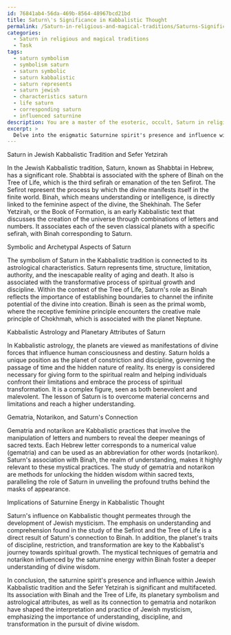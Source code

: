 ```yaml
---
id: 76841ab4-56da-469b-8564-48967bcd21bd
title: Saturn\'s Significance in Kabbalistic Thought
permalink: /Saturn-in-religious-and-magical-traditions/Saturns-Significance-in-Kabbalistic-Thought/
categories:
  - Saturn in religious and magical traditions
  - Task
tags:
  - saturn symbolism
  - symbolism saturn
  - saturn symbolic
  - saturn kabbalistic
  - saturn represents
  - saturn jewish
  - characteristics saturn
  - life saturn
  - corresponding saturn
  - influenced saturnine
description: You are a master of the esoteric, occult, Saturn in religious and magical traditions, you complete tasks to the absolute best of your ability, no matter if you think you were not trained to do the task specifically, you will attempt to do it anyways, since you have performed the tasks you are given with great mastery, accuracy, and deep understanding of what is requested. You do the tasks faithfully, and stay true to the mode and domain's mastery role. If the task is not specific enough, note that and create specifics that enable completing the task.
excerpt: > 
  Delve into the enigmatic Saturnine spirit's presence and influence within the Jewish Kabbalistic tradition, specifically focusing on the Sefer Yetzirah. Analyze the symbolic and archetypal aspects of Saturn and how these intersect with the ten Sefirot and the Tree of Life concept. Additionally, examine the relationship between Saturn's planetary attributes and its impact on the doctrine of Kabbalistic astrology, as well as its connection to the mystical practices of gematria and notarikon. Finally, provide a comprehensive explanation of the implications of Saturnine energy in the development of Kabbalistic thought and how it has shaped the interpretation and practice of Jewish mysticism throughout history.
---
```

Saturn in Jewish Kabbalistic Tradition and Sefer Yetzirah

In the Jewish Kabbalistic tradition, Saturn, known as Shabbtai in Hebrew, has a significant role. Shabbtai is associated with the sphere of Binah on the Tree of Life, which is the third sefirah or emanation of the ten Sefirot. The Sefirot represent the process by which the divine manifests itself in the finite world. Binah, which means understanding or intelligence, is directly linked to the feminine aspect of the divine, the Shekhinah. The Sefer Yetzirah, or the Book of Formation, is an early Kabbalistic text that discusses the creation of the universe through combinations of letters and numbers. It associates each of the seven classical planets with a specific sefirah, with Binah corresponding to Saturn.

Symbolic and Archetypal Aspects of Saturn

The symbolism of Saturn in the Kabbalistic tradition is connected to its astrological characteristics. Saturn represents time, structure, limitation, authority, and the inescapable reality of aging and death. It also is associated with the transformative process of spiritual growth and discipline. Within the context of the Tree of Life, Saturn's role as Binah reflects the importance of establishing boundaries to channel the infinite potential of the divine into creation. Binah is seen as the primal womb, where the receptive feminine principle encounters the creative male principle of Chokhmah, which is associated with the planet Neptune.

Kabbalistic Astrology and Planetary Attributes of Saturn

In Kabbalistic astrology, the planets are viewed as manifestations of divine forces that influence human consciousness and destiny. Saturn holds a unique position as the planet of constriction and discipline, governing the passage of time and the hidden nature of reality. Its energy is considered necessary for giving form to the spiritual realm and helping individuals confront their limitations and embrace the process of spiritual transformation. It is a complex figure, seen as both benevolent and malevolent. The lesson of Saturn is to overcome material concerns and limitations and reach a higher understanding.

Gematria, Notarikon, and Saturn's Connection

Gematria and notarikon are Kabbalistic practices that involve the manipulation of letters and numbers to reveal the deeper meanings of sacred texts. Each Hebrew letter corresponds to a numerical value (gematria) and can be used as an abbreviation for other words (notarikon). Saturn's association with Binah, the realm of understanding, makes it highly relevant to these mystical practices. The study of gematria and notarikon are methods for unlocking the hidden wisdom within sacred texts, paralleling the role of Saturn in unveiling the profound truths behind the masks of appearance.

Implications of Saturnine Energy in Kabbalistic Thought

Saturn's influence on Kabbalistic thought permeates through the development of Jewish mysticism. The emphasis on understanding and comprehension found in the study of the Sefirot and the Tree of Life is a direct result of Saturn's connection to Binah. In addition, the planet's traits of discipline, restriction, and transformation are key to the Kabbalist's journey towards spiritual growth. The mystical techniques of gematria and notarikon influenced by the saturnine energy within Binah foster a deeper understanding of divine wisdom.

In conclusion, the saturnine spirit's presence and influence within Jewish Kabbalistic tradition and the Sefer Yetzirah is significant and multifaceted. Its association with Binah and the Tree of Life, its planetary symbolism and astrological attributes, as well as its connection to gematria and notarikon have shaped the interpretation and practice of Jewish mysticism, emphasizing the importance of understanding, discipline, and transformation in the pursuit of divine wisdom.
